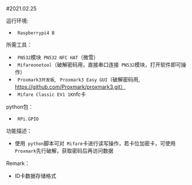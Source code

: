#2021.02.25 

运行环境:
* ` Raspberrypi4 B`

所需工具：
* ` PN532`模块` PN532 NFC HAT`（微雪）
* ` Mifareonetool`（破解密码用，直接串口连接` PN532`模块，打开软件即可操作）
* ` Proxmark3开发板`, ` Proxmark3 Easy GUI`（破解密码用, https://github.com/Proxmark/proxmark3.git）
* ` Mifare Classic EV1 1K`nfc卡

python包：
* ` RPi.GPIO`

功能描述：
* 使用` python`脚本可对` Mifare`卡进行读写操作，若卡位加密卡，可使用` Proxmark`先行破解，获取密码后再访问数据

Remark：
* ID卡数据存储格式
